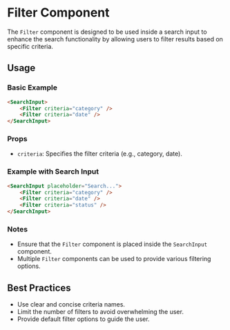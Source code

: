 # Filter Component

The `Filter` component is designed to be used inside a search input to enhance the search functionality by allowing users to filter results based on specific criteria.

## Usage

### Basic Example

```html
<SearchInput>
    <Filter criteria="category" />
    <Filter criteria="date" />
</SearchInput>
```

### Props

- `criteria`: Specifies the filter criteria (e.g., category, date).

### Example with Search Input

```html
<SearchInput placeholder="Search...">
    <Filter criteria="category" />
    <Filter criteria="date" />
    <Filter criteria="status" />
</SearchInput>
```

### Notes

- Ensure that the `Filter` component is placed inside the `SearchInput` component.
- Multiple `Filter` components can be used to provide various filtering options.

## Best Practices

- Use clear and concise criteria names.
- Limit the number of filters to avoid overwhelming the user.
- Provide default filter options to guide the user.
